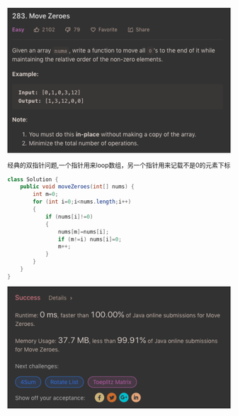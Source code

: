 ![GitHub Logo](/image/283.1.png)

经典的双指针问题,一个指针用来loop数组，另一个指针用来记载不是0的元素下标

```java
class Solution {
    public void moveZeroes(int[] nums) {
        int m=0;
        for (int i=0;i<nums.length;i++)
        {
            if (nums[i]!=0)
            {
                nums[m]=nums[i];
                if (m!=i) nums[i]=0;
                m++;
            }
        }
    }
}
```

![GitHub Logo](/image/283.2.png)